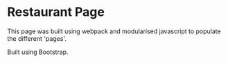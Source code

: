 # Restaurant Page

This page was built using webpack and modularised javascript to populate the
different 'pages'.

Built using Bootstrap.